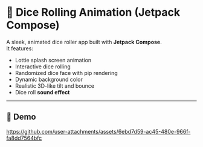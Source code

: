 # 🎲 Dice Rolling Animation (Jetpack Compose)

A sleek, animated dice roller app built with **Jetpack Compose**.  
It features:

- Lottie splash screen animation
- Interactive dice rolling
- Randomized dice face with pip rendering
- Dynamic background color
- Realistic 3D-like tilt and bounce
- Dice roll **sound effect**

---

## 📸 Demo

https://github.com/user-attachments/assets/6ebd7d59-ac45-480e-966f-fa8dd7564bfc
